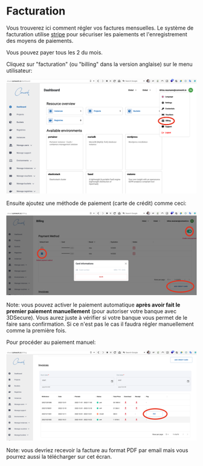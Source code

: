 # Facturation

Vous trouverez ici comment régler vos factures mensuelles. Le système de facturation utilise [stripe](https://www.stripe.com) pour sécuriser les paiements et l'enregistrement des moyens de paiements.

Vous pouvez payer tous les 2 du mois.

Cliquez sur "facturation" (ou "billing" dans la version anglaise) sur le menu utilisateur:

![billing_1](../../../../../img/billing_1.png)

Ensuite ajoutez une méthode de paiement (carte de crédit) comme ceci:

![billing_2](../../../../../img/billing_2.png)

Note: vous pouvez activer le paiement automatique **après avoir fait le premier paiement manuellement** (pour autoriser votre banque avec 3DSecure). Vous aurez juste à vérifier si votre banque vous permet de le faire sans confirmation. Si ce n'est pas le cas il faudra régler manuellement comme la première fois.

Pour procéder au paiement manuel:

![billing_3](../../../../../img/billing_3.png)

Note: vous devriez recevoir la facture au format PDF par email mais vous pourrez aussi la télécharger sur cet écran.
